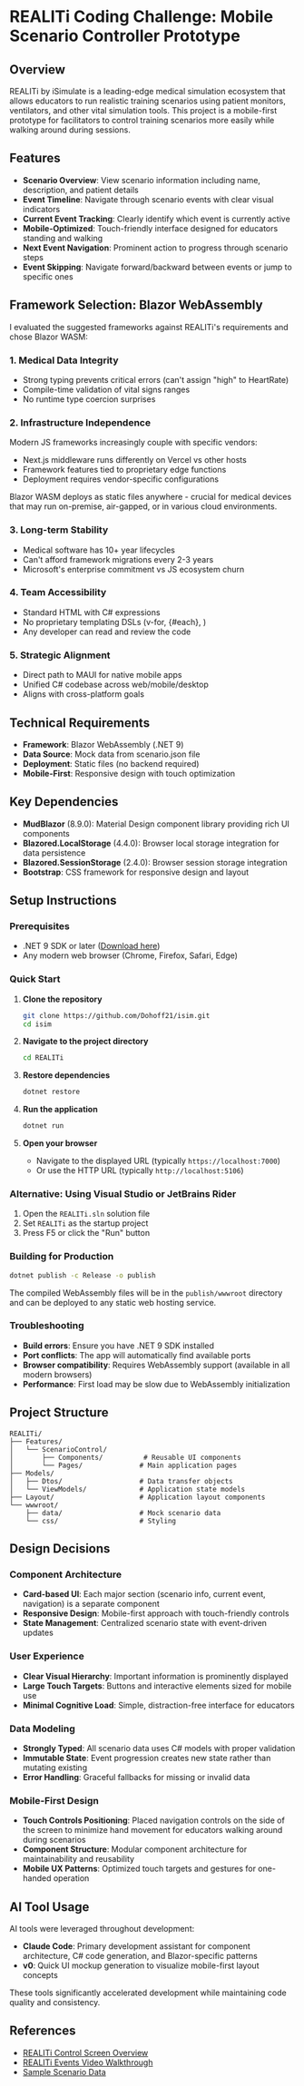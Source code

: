 # REALITi Coding Challenge: Mobile Scenario Controller Prototype

## Overview

REALITi by iSimulate is a leading-edge medical simulation ecosystem that allows educators to run realistic training scenarios using patient monitors, ventilators, and other vital simulation tools. This project is a mobile-first prototype for facilitators to control training scenarios more easily while walking around during sessions.

## Features

- **Scenario Overview**: View scenario information including name, description, and patient details
- **Event Timeline**: Navigate through scenario events with clear visual indicators
- **Current Event Tracking**: Clearly identify which event is currently active
- **Mobile-Optimized**: Touch-friendly interface designed for educators standing and walking
- **Next Event Navigation**: Prominent action to progress through scenario steps
- **Event Skipping**: Navigate forward/backward between events or jump to specific ones

## Framework Selection: Blazor WebAssembly

I evaluated the suggested frameworks against REALITi's requirements and chose Blazor WASM:

### 1. Medical Data Integrity
- Strong typing prevents critical errors (can't assign "high" to HeartRate)
- Compile-time validation of vital signs ranges
- No runtime type coercion surprises

### 2. Infrastructure Independence  
Modern JS frameworks increasingly couple with specific vendors:
- Next.js middleware runs differently on Vercel vs other hosts
- Framework features tied to proprietary edge functions
- Deployment requires vendor-specific configurations

Blazor WASM deploys as static files anywhere - crucial for medical devices 
that may run on-premise, air-gapped, or in various cloud environments.

### 3. Long-term Stability
- Medical software has 10+ year lifecycles
- Can't afford framework migrations every 2-3 years
- Microsoft's enterprise commitment vs JS ecosystem churn

### 4. Team Accessibility
- Standard HTML with C# expressions
- No proprietary templating DSLs (v-for, {#each}, <For>)
- Any developer can read and review the code

### 5. Strategic Alignment
- Direct path to MAUI for native mobile apps
- Unified C# codebase across web/mobile/desktop
- Aligns with cross-platform goals

## Technical Requirements

- **Framework**: Blazor WebAssembly (.NET 9)
- **Data Source**: Mock data from scenario.json file
- **Deployment**: Static files (no backend required)
- **Mobile-First**: Responsive design with touch optimization

## Key Dependencies

- **MudBlazor** (8.9.0): Material Design component library providing rich UI components
- **Blazored.LocalStorage** (4.4.0): Browser local storage integration for data persistence
- **Blazored.SessionStorage** (2.4.0): Browser session storage integration
- **Bootstrap**: CSS framework for responsive design and layout

## Setup Instructions

### Prerequisites
- .NET 9 SDK or later ([Download here](https://dotnet.microsoft.com/download/dotnet/9.0))
- Any modern web browser (Chrome, Firefox, Safari, Edge)

### Quick Start

1. **Clone the repository**
   ```bash
   git clone https://github.com/Dohoff21/isim.git
   cd isim
   ```

2. **Navigate to the project directory**
   ```bash
   cd REALITi
   ```

3. **Restore dependencies**
   ```bash
   dotnet restore
   ```

4. **Run the application**
   ```bash
   dotnet run
   ```

5. **Open your browser**
   - Navigate to the displayed URL (typically `https://localhost:7000`)
   - Or use the HTTP URL (typically `http://localhost:5106`)

### Alternative: Using Visual Studio or JetBrains Rider

1. Open the `REALITi.sln` solution file
2. Set `REALITi` as the startup project
3. Press F5 or click the "Run" button

### Building for Production

```bash
dotnet publish -c Release -o publish
```

The compiled WebAssembly files will be in the `publish/wwwroot` directory and can be deployed to any static web hosting service.

### Troubleshooting

- **Build errors**: Ensure you have .NET 9 SDK installed
- **Port conflicts**: The app will automatically find available ports
- **Browser compatibility**: Requires WebAssembly support (available in all modern browsers)
- **Performance**: First load may be slow due to WebAssembly initialization

## Project Structure

```
REALITi/
├── Features/
│   └── ScenarioControl/
│       ├── Components/          # Reusable UI components
│       └── Pages/              # Main application pages
├── Models/
│   ├── Dtos/                   # Data transfer objects
│   └── ViewModels/             # Application state models
├── Layout/                     # Application layout components
└── wwwroot/
    ├── data/                   # Mock scenario data
    └── css/                    # Styling
```

## Design Decisions

### Component Architecture
- **Card-based UI**: Each major section (scenario info, current event, navigation) is a separate component
- **Responsive Design**: Mobile-first approach with touch-friendly controls
- **State Management**: Centralized scenario state with event-driven updates

### User Experience
- **Clear Visual Hierarchy**: Important information is prominently displayed
- **Large Touch Targets**: Buttons and interactive elements sized for mobile use
- **Minimal Cognitive Load**: Simple, distraction-free interface for educators

### Data Modeling
- **Strongly Typed**: All scenario data uses C# models with proper validation
- **Immutable State**: Event progression creates new state rather than mutating existing
- **Error Handling**: Graceful fallbacks for missing or invalid data

### Mobile-First Design
- **Touch Controls Positioning**: Placed navigation controls on the side of the screen to minimize hand movement for educators walking around during scenarios
- **Component Structure**: Modular component architecture for maintainability and reusability
- **Mobile UX Patterns**: Optimized touch targets and gestures for one-handed operation

## AI Tool Usage

AI tools were leveraged throughout development:

- **Claude Code**: Primary development assistant for component architecture, C# code generation, and Blazor-specific patterns
- **v0**: Quick UI mockup generation to visualize mobile-first layout concepts

These tools significantly accelerated development while maintaining code quality and consistency.

## References

- [REALITi Control Screen Overview](https://knowledge.isimulate.com/hc/en-us/articles/360048675513-Overview-of-the-REALITi-Control-Screen)
- [REALITi Events Video Walkthrough](https://www.youtube.com/watch?v=uTrK4YmEq34)
- [Sample Scenario Data](https://labs.entegy.com.au/unionlane/exampleScenario.json)